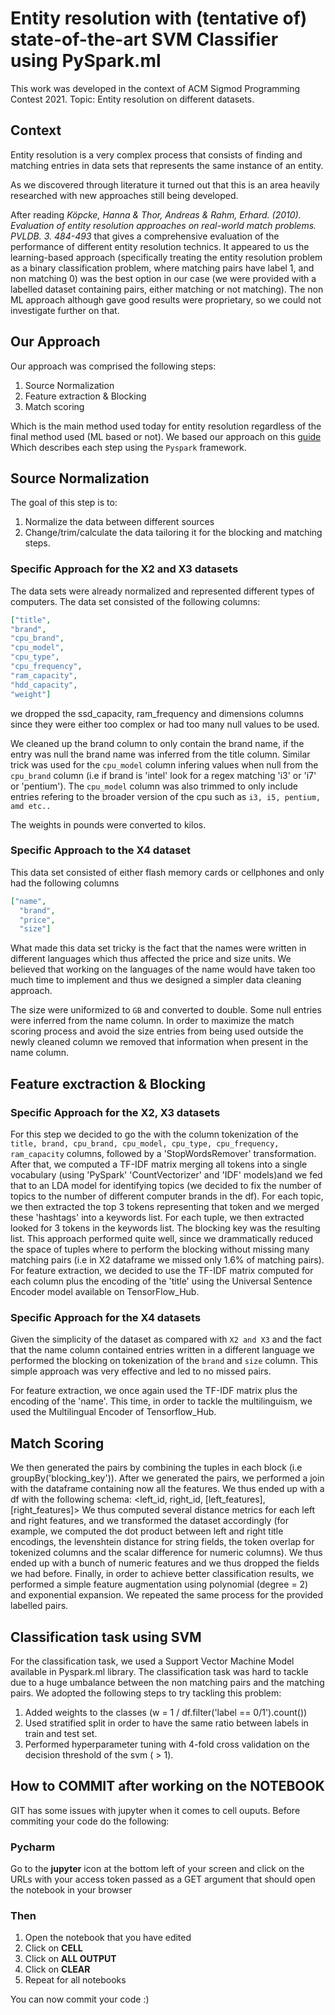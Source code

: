 # Entity resolution with (tentative of) state-of-the-art SVM Classifier using PySpark.ml
This work was developed in the context of ACM Sigmod Programming Contest 2021. Topic: Entity resolution on different datasets.

## Context
Entity resolution is a very complex process that consists of finding
and matching entries in data sets that represents the same instance of an entity.

As we discovered through literature it turned out that this is an area heavily
researched with new approaches still being developed. 

After reading <cite>Köpcke, Hanna & Thor, Andreas & Rahm, Erhard. (2010). 
Evaluation of entity resolution approaches on real-world match problems. PVLDB. 3. 484-493</cite>
that gives a comprehensive evaluation of the performance of different entity resolution
technics. It appeared to us the learning-based approach (specifically treating the entity resolution problem as a binary classification problem, where matching pairs have label 1, and non matching 0) was
the best option in our case (we were provided with a labelled dataset containing pairs, either matching or not matching). The non ML approach although gave good results
were proprietary, so we could not investigate further on that. 

## Our Approach
Our approach was comprised the following steps:
1. Source Normalization
2. Feature extraction & Blocking
3. Match scoring

Which is the main method used today for entity resolution regardless of the final method used (ML based or not).
We based our approach on this [guide](https://towardsdatascience.com/practical-guide-to-entity-resolution-part-1-f7893402ea7e)
Which describes each step using the `Pyspark` framework.

## Source Normalization
The goal of this step is to:
1. Normalize the data between different sources
2. Change/trim/calculate the data tailoring it for the blocking and matching steps.

### Specific Approach for the X2 and X3 datasets
The data sets were already normalized and represented different types of computers.
The data set consisted of the following columns:
```json
["title",
"brand",
"cpu_brand",
"cpu_model",
"cpu_type",
"cpu_frequency",
"ram_capacity",
"hdd_capacity",
"weight"]
```

we dropped the ssd_capacity, ram_frequency and dimensions columns since they were either too complex or had
too many null values to be used.

We cleaned up the brand column to only contain the brand name, if the entry was null the brand
name was inferred from the title column. Similar trick was used for the `cpu_model` column infering values when
null from the `cpu_brand` column (i.e if brand is 'intel' look for a regex matching 'i3' or 'i7' or 'pentium'). The `cpu_model` column was also trimmed to only include entries refering to
the broader version of the cpu such as `i3, i5, pentium, amd etc..`

The weights in pounds were converted to kilos.

### Specific Approach to the X4 dataset
This data set consisted of either flash memory cards or cellphones and only had the following columns
```json
["name",
  "brand",
  "price",
  "size"]
```
What made this data set tricky is the fact that the names were written in different
languages which thus affected the price and size units. We believed that working
on the languages of the name would have taken too much time to implement and thus we designed a simpler data cleaning approach.

The size were uniformized to `GB` and converted to double. Some null entries were inferred from the name column.
In order to maximize the match scoring process and avoid the size entries from being used outside the newly cleaned column
we removed that information when present in the name column.

## Feature exctraction & Blocking

### Specific Approach for the X2, X3 datasets
For this step we decided to go the with the column tokenization of the 
`title, brand, cpu_brand, cpu_model, cpu_type, cpu_frequency, ram_capacity` columns, followed by a 'StopWordsRemover' transformation. After that, we computed a TF-IDF matrix merging all tokens into a single vocabulary (using 'PySpark' 'CountVectorizer' and 'IDF' models)and we fed that to an LDA model for identifying topics (we decided to fix the number of topics to the number of different computer brands in the df). For each topic, we then extracted the top 3 tokens representing that token and we merged these 'hashtags' into a keywords list. For each tuple, we then extracted looked for 3 tokens in the keywords list. The blocking key was the resulting list.
This approach performed quite well, since we drammatically reduced the space of tuples where to perform the blocking without missing many matching pairs (i.e in X2 dataframe we missed only 1.6% of matching pairs).
For feature extraction, we decided to use the TF-IDF matrix computed for each column plus the encoding of the 'title' using the Universal Sentence Encoder model available on TensorFlow_Hub. 

### Specific Approach for the X4 datasets
Given the simplicity of the dataset as compared with `X2 and X3` and the fact that the name column
contained entries written in a different language we performed the blocking on tokenization of the 
`brand` and `size` column. This simple approach was very effective and led to no missed pairs.

For feature extraction, we once again used the TF-IDF matrix plus the encoding of the 'name'. This time, in order to tackle the multilinguism, we used the Multilingual Encoder of Tensorflow_Hub.

## Match Scoring
We then generated the pairs by combining the tuples in each block (i.e groupBy('blocking_key')). After we generated the pairs, we performed a join with the dataframe containing now all the features. We thus ended up with a df with the following schema: <left_id, right_id, [left_features], [right_features]>
We thus computed several distance metrics for each left and right features, and we transformed the dataset accordingly (for example, we computed the dot product between left and right title encodings, the levenshtein distance for string fields, the token overlap for tokenized columns and the scalar difference for numeric columns). We thus ended up with a bunch of numeric features and we thus dropped the fields we had before.
Finally, in order to achieve better classification results, we performed a simple feature augmentation using polynomial (degree = 2) and exponential expansion.
We repeated the same process for the provided labelled pairs.

## Classification task using SVM
For the classification task, we used a Support Vector Machine Model available in Pyspark.ml library. The classification task was hard to tackle due to a huge umbalance between the non matching pairs and the matching pairs. We adopted the following steps to try tackling this problem:
1. Added weights to the classes (w = 1 / df.filter('label == 0/1').count())
2. Used stratified split in order to have the same ratio between labels in train and test set.
3. Performed hyperparameter tuning with 4-fold cross validation on the decision threshold of the svm ( > 1).
 
## How to COMMIT after working on the NOTEBOOK
GIT has some issues with jupyter when it comes to cell ouputs.
Before commiting your code do the following:

### Pycharm
Go to the **jupyter** icon at the bottom left of your screen and click on the URLs with
your access token passed as a GET argument that should open the notebook in your browser

### Then
1. Open the notebook that you have edited 
2. Click on **CELL**
3. Click on **ALL OUTPUT**
4. Click on **CLEAR**
5. Repeat for all notebooks

You can now commit your code :)



